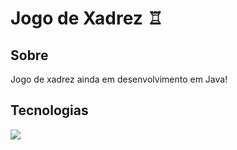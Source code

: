 <h1>Jogo de Xadrez ♖</h1>

<h2> Sobre</h2>
<p>Jogo de xadrez ainda em desenvolvimento em Java!</p>

## Tecnologias
<div>
  <img src="https://img.shields.io/badge/Java-ED8B00">
</div>
